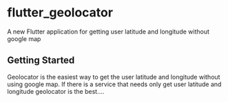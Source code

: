 # flutter_geolocator

A new Flutter application for getting user latitude and longitude without google map

## Getting Started

Geolocator is the easiest way to get the user latitude and longitude without using google map.
If there is a service that needs only get user latitude and longitude geolocator is the best....


